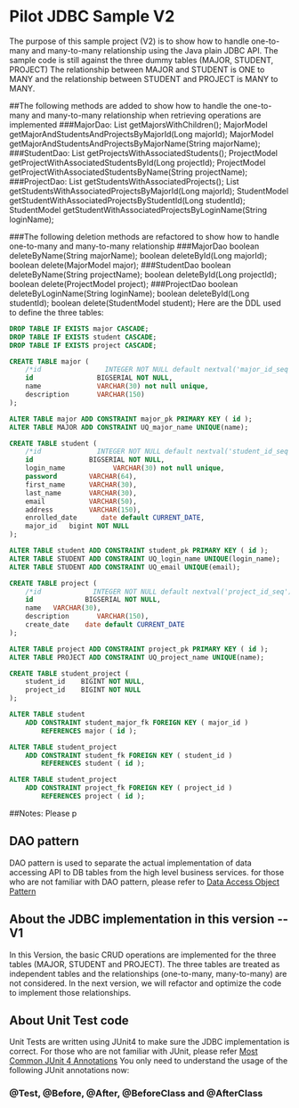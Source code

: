 # Pilot JDBC Sample V2
The purpose of this sample project (V2) is to show how to handle one-to-many 
and many-to-many relationship using the Java plain JDBC API. The sample 
code is still against the three dummy tables (MAJOR, STUDENT, PROJECT) 
The relationship between MAJOR and STUDENT is ONE to MANY and the 
relationship between STUDENT and PROJECT is MANY to MANY. 

##The following methods are added to show how to handle the one-to-many and many-to-many relationship when retrieving operations are implemented 
###MajorDao: 
    List<MajorModel> getMajorsWithChildren();
    MajorModel getMajorAndStudentsAndProjectsByMajorId(Long majorId);
    MajorModel getMajorAndStudentsAndProjectsByMajorName(String majorName);
###StudentDao:
    List<ProjectModel> getProjectsWithAssociatedStudents();
    ProjectModel getProjectWithAssociatedStudentsById(Long projectId);
    ProjectModel getProjectWithAssociatedStudentsByName(String projectName);
###ProjectDao: 
    List<StudentModel> getStudentsWithAssociatedProjects();
    List<StudentModel> getStudentsWithAssociatedProjectsByMajorId(Long majorId);
    StudentModel getStudentWithAssociatedProjectsByStudentId(Long studentId);
    StudentModel getStudentWithAssociatedProjectsByLoginName(String loginName);

###The following deletion methods are refactored to show how to handle one-to-many and many-to-many relationship
###MajorDao
    boolean deleteByName(String majorName);
    boolean deleteById(Long majorId);
    boolean delete(MajorModel major);
###StudentDao
    boolean deleteByName(String projectName);
    boolean deleteById(Long projectId);
    boolean delete(ProjectModel project);
###ProjectDao
    boolean deleteByLoginName(String loginName);
    boolean deleteById(Long studentId);
    boolean delete(StudentModel student);
Here are the DDL used to define the three tables: 
```SQL DDL
DROP TABLE IF EXISTS major CASCADE;
DROP TABLE IF EXISTS student CASCADE;
DROP TABLE IF EXISTS project CASCADE;

CREATE TABLE major (
    /*id                INTEGER NOT NULL default nextval('major_id_seq'), */
    id                BIGSERIAL NOT NULL,
    name              VARCHAR(30) not null unique,
    description       VARCHAR(150)
);

ALTER TABLE major ADD CONSTRAINT major_pk PRIMARY KEY ( id );
ALTER TABLE MAJOR ADD CONSTRAINT UQ_major_name UNIQUE(name);

CREATE TABLE student (
    /*id              INTEGER NOT NULL default nextval('student_id_seq'),*/
    id              BIGSERIAL NOT NULL,
    login_name            VARCHAR(30) not null unique,
    password        VARCHAR(64),
    first_name      VARCHAR(30),
    last_name       VARCHAR(30),
    email           VARCHAR(50),
    address         VARCHAR(150),
    enrolled_date      date default CURRENT_DATE,
    major_id   bigint NOT NULL
);

ALTER TABLE student ADD CONSTRAINT student_pk PRIMARY KEY ( id );
ALTER TABLE STUDENT ADD CONSTRAINT UQ_login_name UNIQUE(login_name);
ALTER TABLE STUDENT ADD CONSTRAINT UQ_email UNIQUE(email);

CREATE TABLE project (
    /*id             INTEGER NOT NULL default nextval('project_id_seq'),*/
    id             BIGSERIAL NOT NULL,
    name   VARCHAR(30),
    description       VARCHAR(150),
    create_date    date default CURRENT_DATE
);

ALTER TABLE project ADD CONSTRAINT project_pk PRIMARY KEY ( id );
ALTER TABLE PROJECT ADD CONSTRAINT UQ_project_name UNIQUE(name);

CREATE TABLE student_project (
    student_id    BIGINT NOT NULL,
    project_id    BIGINT NOT NULL
);

ALTER TABLE student
    ADD CONSTRAINT student_major_fk FOREIGN KEY ( major_id )
        REFERENCES major ( id );

ALTER TABLE student_project
    ADD CONSTRAINT student_fk FOREIGN KEY ( student_id )
        REFERENCES student ( id );

ALTER TABLE student_project
    ADD CONSTRAINT project_fk FOREIGN KEY ( project_id )
        REFERENCES project ( id );
```
##Notes: 
Please p


## DAO pattern 
DAO pattern is used to separate the actual implementation of data 
accessing API to DB tables from the high level business services. for 
those who are not familiar with DAO pattern, please refer to 
[Data Access Object Pattern](https://www.tutorialspoint.com/design_pattern/data_access_object_pattern.htm)

## About the JDBC implementation in this version -- V1
In this Version, the basic CRUD operations are implemented for the three 
tables (MAJOR, STUDENT and PROJECT). The three tables are treated as 
independent tables and the relationships (one-to-many, many-to-many) are not
considered. In the next version, we will refactor and optimize the code to 
implement those relationships. 

## About Unit Test code
Unit Tests are written using JUnit4 to make sure the JDBC implementation 
is correct. For those who are not familiar with JUnit, please refer 
[Most Common JUnit 4 Annotations](https://www.swtestacademy.com/junit4/)
You only need to understand the usage of the following JUnit annotations now: 
### @Test, @Before, @After, @BeforeClass and @AfterClass

